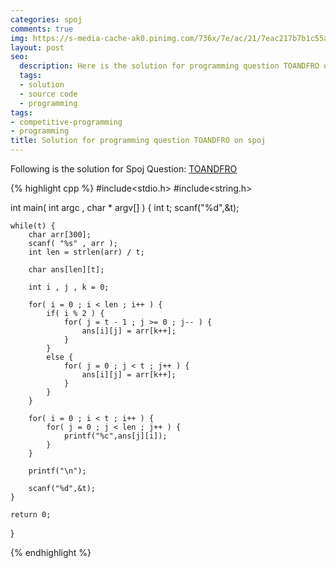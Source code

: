 ```yaml
---
categories: spoj
comments: true
img: https://s-media-cache-ak0.pinimg.com/736x/7e/ac/21/7eac217b7b1c55ab7fd56758e4e181be.jpg
layout: post
seo:
  description: Here is the solution for programming question TOANDFRO on spoj
  tags:
  - solution
  - source code
  - programming
tags:
- competitive-programming
- programming
title: Solution for programming question TOANDFRO on spoj
---
```


Following is the solution for Spoj Question: [TOANDFRO](http://www.spoj.com/problems/TOANDFRO/)

{% highlight cpp %}
#include<stdio.h>
#include<string.h>

int main( int argc , char * argv[] ) {
	int t;
	scanf("%d",&t);

	while(t) {
		char arr[300];
		scanf( "%s" , arr );
		int len = strlen(arr) / t;

		char ans[len][t];

		int i , j , k = 0;

		for( i = 0 ; i < len ; i++ ) {
			if( i % 2 ) {
				for( j = t - 1 ; j >= 0 ; j-- ) {
					ans[i][j] = arr[k++];
				}
			}
			else {
				for( j = 0 ; j < t ; j++ ) {
					ans[i][j] = arr[k++];
				}
			}
		}

		for( i = 0 ; i < t ; i++ ) {
			for( j = 0 ; j < len ; j++ ) {
				printf("%c",ans[j][i]);
			}
		}

		printf("\n");

		scanf("%d",&t);
	}

	return 0;

}

{% endhighlight %}